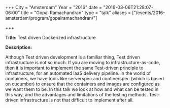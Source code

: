 +++
City = "Amsterdam"
Year = "2016"
date = "2016-03-06T21:28:07-06:00"
title = "Gopal Ramachandran"
type = "talk"
aliases = ["/events/2016-amsterdam/program/gopalramachandran/"]

+++

<div class="span-15  ">
  <div class="span-15  last ">
  <p><strong>Title:</strong>
  Test driven Dockerized infrastructure
</p>

<p><strong>Description:</strong></p>

<p>
Although Test driven development is a familiar thing, Test driven infrastructure is not so much. If you are moving to infrastructure-as-code, then it is important to implement the same Test-driven principle to infrastructure, for an automated IaaS delivery pipeline. In the world of containers, we have tools like serverspec and continerspec (which is based on cucumber) to ensure that the containers and images are configured as we want them to be. In this talk we look at how and what can be tested in this way, and the advantages and limitations of the testing methods. Test-driven infrastructure is not that difficult to implement after all.</p>

  </div>
</div>
